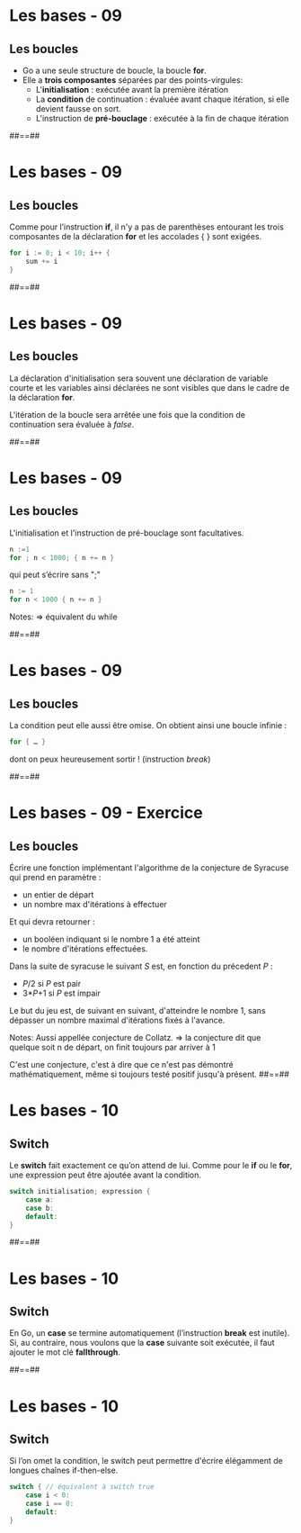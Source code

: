 # Les bases - 09

## Les boucles

- Go a une seule structure de boucle, la boucle **for**.
- Elle a **trois composantes** séparées par des points-virgules:
  - L'**initialisation** : exécutée avant la première itération
  - La **condition** de continuation : évaluée avant chaque itération, si elle devient fausse on sort.
  - L'instruction de **pré-bouclage** : exécutée à la fin de chaque itération

##==##

<!-- .slide: class="with-code"-->

# Les bases - 09

## Les boucles

Comme pour l’instruction **if**, il n'y a pas de parenthèses entourant les trois composantes de la déclaration **for** et les accolades { } sont exigées.

```Go
for i := 0; i < 10; i++ {
	sum += i
}
```

<!-- .element: class="big-code" -->

##==##

# Les bases - 09

## Les boucles

La déclaration d'initialisation sera souvent une déclaration de variable courte et les variables ainsi déclarées ne sont visibles que dans le cadre de la déclaration **for**.

L'itération de la boucle sera arrêtée une fois que la condition de continuation sera évaluée à _false_.

##==##

<!-- .slide: class="with-code" -->

# Les bases - 09

## Les boucles

L'initialisation et l'instruction de pré-bouclage sont facultatives.

```go
n :=1
for ; n < 1000; { n += n }
```

<!-- .element: class="big-code" -->

qui peut s’écrire sans ";"

```go
n := 1
for n < 1000 { n += n }
```

<!-- .element: class="big-code" -->

Notes:
=> équivalent du while

##==##

<!-- .slide: class="with-code" -->

# Les bases - 09

## Les boucles

La condition peut elle aussi être omise.
On obtient ainsi une boucle infinie :

```go
for { … }
```

dont on peux heureusement sortir ! (instruction _break_)

<!-- .element: class="big-code" -->

##==##

<!-- .slide: class="with-code" -->

# Les bases - 09 - Exercice

## Les boucles

Écrire une fonction implémentant l'algorithme de la conjecture de Syracuse qui prend en paramètre :

- un entier de départ
- un nombre max d'itérations à effectuer

Et qui devra retourner :

- un booléen indiquant si le nombre 1 a été atteint
- le nombre d'itérations effectuées.

Dans la suite de syracuse le suivant _S_ est, en fonction du précedent _P_ :

- _P_/2 si _P_ est pair
- 3\*_P_+1 si _P_ est impair

Le but du jeu est, de suivant en suivant, d'atteindre le nombre 1, sans dépasser un nombre maximal d'itérations fixés à l'avance.

Notes:
Aussi appellée conjecture de Collatz.
=> la conjecture dit que quelque soit n de départ, on finit toujours par arriver à 1

C'est une conjecture, c'est à dire que ce n'est pas démontré mathématiquement, même si toujours testé positif jusqu'à présent.
##==##

<!-- .slide: class="with-code" -->

# Les bases - 10

## Switch

Le **switch** fait exactement ce qu’on attend de lui. Comme pour le **if** ou le **for**, une expression peut être ajoutée avant la condition.

```Go
switch initialisation; expression {
    case a:
    case b:
    default:
}
```

<!-- .element: class="big-code" -->

##==##

# Les bases - 10

## Switch

En Go, un **case** se termine automatiquement (l’instruction **break** est inutile).
Si, au contraire, nous voulons que la **case** suivante soit exécutée, il faut ajouter le mot clé **fallthrough**.

##==##

<!-- .slide: class="with-code" -->

# Les bases - 10

## Switch

Si l’on omet la condition, le switch peut permettre d'écrire élégamment de longues chaînes if-then-else.

```Go
switch { // équivalent à switch true
    case i < 0:
    case i == 0:
    default:
}
```

<!-- .element: class="big-code" -->
